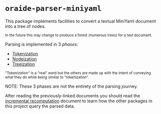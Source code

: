 # `oraide-parser-miniyaml`

This package implements facilities to convert a textual MiniYaml document into a tree of nodes.

<small>In the future this may change to produce a forest (numerous trees) for a text document.</small>

Parsing is implemented in 3 _phases_:

- [Tokenization](./tokenization.md)
- [Nodeization](./nodeization.md)
- [Treeization](./treeization.md)

<small>"Tokenization" is a "real" word but the others are made up with the intent of conveying what they do while being similar to "tokenization".</small>

NOTE: These 3 phases are not the entirety of the parsing journey.

After reading the previously-linked documents you should read the [incremental recomputation](./incremental-recomputation.md) document to learn how the other packages in this project query the parsed data.